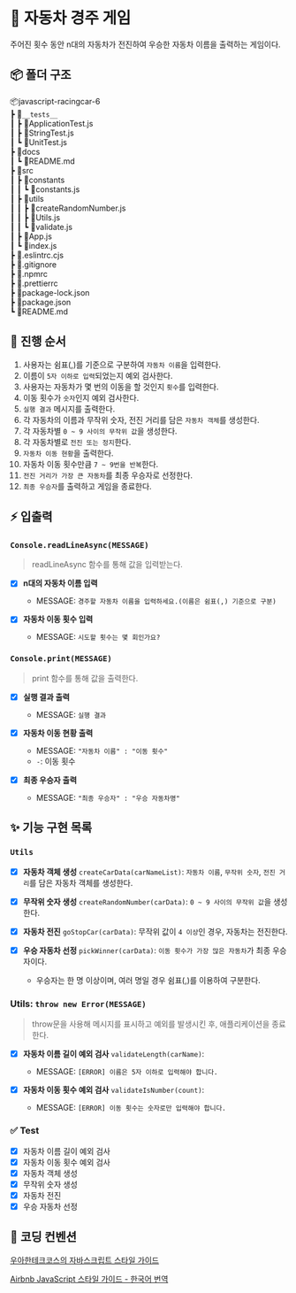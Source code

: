 # 📝 자동차 경주 게임

주어진 횟수 동안 n대의 자동차가 전진하여 우승한 자동차 이름을 출력하는 게임이다.

## 📦 폴더 구조

📦javascript-racingcar-6  
┣ 📂`__tests__`  
┃ ┣ 📜ApplicationTest.js  
┃ ┣ 📜StringTest.js  
┃ ┗ 📜UnitTest.js  
┣ 📂docs  
┃ ┗ 📜README.md  
┣ 📂src  
┃ ┣ 📂constants  
┃ ┃ ┗ 📜constants.js  
┃ ┣ 📂utils  
┃ ┃ ┣ 📜createRandomNumber.js  
┃ ┃ ┣ 📜Utils.js  
┃ ┃ ┗ 📜validate.js  
┃ ┣ 📜App.js  
┃ ┗ 📜index.js  
┣ 📜.eslintrc.cjs  
┣ 📜.gitignore  
┣ 📜.npmrc  
┣ 📜.prettierrc  
┣ 📜package-lock.json  
┣ 📜package.json  
┗ 📜README.md

## 🚩 진행 순서

1. 사용자는 쉼표(,)를 기준으로 구분하여 `자동차 이름`을 입력한다.
2. 이름이 `5자 이하로 입력`되었는지 예외 검사한다.
3. 사용자는 자동차가 몇 번의 이동을 할 것인지 `횟수`를 입력한다.
4. 이동 횟수가 `숫자`인지 예외 검사한다.
5. `실행 결과` 메시지를 출력한다.
6. 각 자동차의 이름과 무작위 숫자, 전진 거리를 담은 `자동차 객체`를 생성한다.
7. 각 자동차별 `0 ~ 9 사이의 무작위 값`을 생성한다.
8. 각 자동차별로 `전진 또는 정지`한다.
9. `자동차 이동 현황`을 출력한다.
10. 자동차 이동 횟수만큼 `7 ~ 9번을 반복`한다.
11. `전진 거리가 가장 큰 자동차`를 최종 우승자로 선정한다.
12. `최종 우승자`를 출력하고 게임을 종료한다.

## ⚡️ 입출력

### `Console.readLineAsync(MESSAGE)`

> readLineAsync 함수를 통해 값을 입력받는다.

- [x] **n대의 자동차 이름 입력**
  - MESSAGE: `경주할 자동차 이름을 입력하세요.(이름은 쉼표(,) 기준으로 구분)`
- [x] **자동차 이동 횟수 입력**

  - MESSAGE: `시도할 횟수는 몇 회인가요?`

### `Console.print(MESSAGE)`

> print 함수를 통해 값을 출력한다.

- [x] **실행 결과 출력**
  - MESSAGE: `실행 결과`
- [x] **자동차 이동 현황 출력**
  - MESSAGE: `"자동차 이름" : "이동 횟수"`
  - `-`: 이동 횟수
- [x] **최종 우승자 출력**

  - MESSAGE: `"최종 우승자" : "우승 자동차명"`

## ✨ 기능 구현 목록

### `Utils`

- [x] **자동차 객체 생성** `createCarData(carNameList)`: `자동차 이름`, `무작위 숫자`, `전진 거리`를 담은 자동차 객체를 생성한다.
- [x] **무작위 숫자 생성** `createRandomNumber(carData)`: `0 ~ 9 사이의 무작위 값`을 생성한다.
- [x] **자동차 전진** `goStopCar(carData)`: 무작위 값이 `4 이상`인 경우, 자동차는 전진한다.
- [x] **우승 자동차 선정** `pickWinner(carData)`: `이동 횟수가 가장 많은 자동차`가 최종 우승자이다.

  - 우승자는 한 명 이상이며, 여러 명일 경우 쉼표(,)를 이용하여 구분한다.

### Utils: `throw new Error(MESSAGE)`

> throw문을 사용해 메시지를 표시하고 예외를 발생시킨 후, 애플리케이션을 종료한다.

- [x] **자동차 이름 길이 예외 검사** `validateLength(carName)`:
  - MESSAGE: `[ERROR] 이름은 5자 이하로 입력해야 합니다.`
- [x] **자동차 이동 횟수 예외 검사** `validateIsNumber(count)`:

  - MESSAGE: `[ERROR] 이동 횟수는 숫자로만 입력해야 합니다.`

### ✅ Test

- [x] 자동차 이름 길이 예외 검사
- [x] 자동차 이동 횟수 예외 검사
- [x] 자동차 객체 생성
- [x] 무작위 숫자 생성
- [x] 자동차 전진
- [x] 우승 자동차 선정

## 🎨 코딩 컨벤션

[우아한테크코스의 자바스크립트 스타일 가이드](https://github.com/woowacourse/woowacourse-docs/tree/main/styleguide/javascript)

[Airbnb JavaScript 스타일 가이드 - 한국어 번역](https://github.com/ParkSB/javascript-style-guide)
